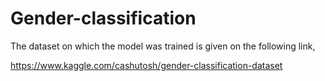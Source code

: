 # Gender-classification
The dataset on which the model was trained is given on the following link,

https://www.kaggle.com/cashutosh/gender-classification-dataset
